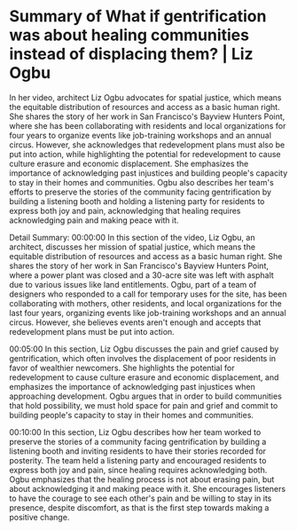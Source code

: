 # Summary of What if gentrification was about healing communities instead of displacing them? | Liz Ogbu

In her video, architect Liz Ogbu advocates for spatial justice, which means the equitable distribution of resources and access as a basic human right. She shares the story of her work in San Francisco's Bayview Hunters Point, where she has been collaborating with residents and local organizations for four years to organize events like job-training workshops and an annual circus. However, she acknowledges that redevelopment plans must also be put into action, while highlighting the potential for redevelopment to cause culture erasure and economic displacement. She emphasizes the importance of acknowledging past injustices and building people's capacity to stay in their homes and communities. Ogbu also describes her team's efforts to preserve the stories of the community facing gentrification by building a listening booth and holding a listening party for residents to express both joy and pain, acknowledging that healing requires acknowledging pain and making peace with it.

Detail Summary: 
00:00:00
In this section of the video, Liz Ogbu, an architect, discusses her mission of spatial justice, which means the equitable distribution of resources and access as a basic human right. She shares the story of her work in San Francisco's Bayview Hunters Point, where a power plant was closed and a 30-acre site was left with asphalt due to various issues like land entitlements. Ogbu, part of a team of designers who responded to a call for temporary uses for the site, has been collaborating with mothers, other residents, and local organizations for the last four years, organizing events like job-training workshops and an annual circus. However, she believes events aren't enough and accepts that redevelopment plans must be put into action.

00:05:00
In this section, Liz Ogbu discusses the pain and grief caused by gentrification, which often involves the displacement of poor residents in favor of wealthier newcomers. She highlights the potential for redevelopment to cause culture erasure and economic displacement, and emphasizes the importance of acknowledging past injustices when approaching development. Ogbu argues that in order to build communities that hold possibility, we must hold space for pain and grief and commit to building people's capacity to stay in their homes and communities.

00:10:00
In this section, Liz Ogbu describes how her team worked to preserve the stories of a community facing gentrification by building a listening booth and inviting residents to have their stories recorded for posterity. The team held a listening party and encouraged residents to express both joy and pain, since healing requires acknowledging both. Ogbu emphasizes that the healing process is not about erasing pain, but about acknowledging it and making peace with it. She encourages listeners to have the courage to see each other's pain and be willing to stay in its presence, despite discomfort, as that is the first step towards making a positive change.

